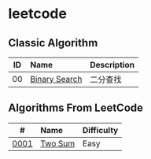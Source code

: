 # leetcode

## Classic Algorithm

 | ID | Name | Description|
 |:-:|:-|:-|
 | 00 | [Binary Search](./algorithms/00.binary-search) | 二分查找 |

## Algorithms From LeetCode

 | # | Name | Difficulty |
 |:-:|:-|:-|
 | [0001](https://leetcode.com/problems/two-sum/) | [Two Sum](./algorithms/0001.two-sum) | Easy |
